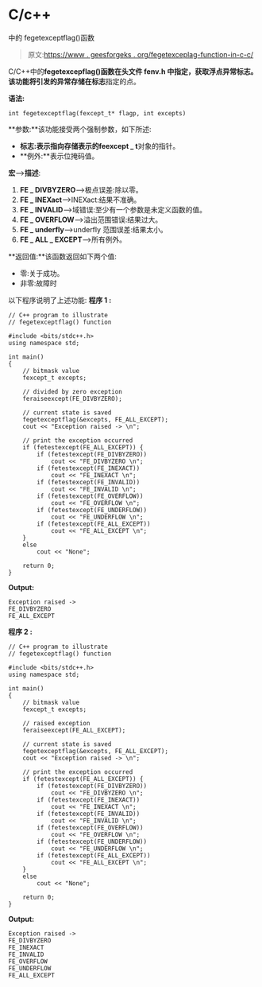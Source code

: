 # C/c++

中的 fegetexceptflag()函数

> 原文:[https://www . geesforgeks . org/fegetexceplag-function-in-c-c/](https://www.geeksforgeeks.org/fegetexceptflag-function-in-c-c/)

C/C++中的**fegetexcepflag()**函数在头文件 **fenv.h** 中指定，获取浮点异常标志。该功能将引发的异常存储在**标志**指定的点。

**语法:**

```
int fegetexceptflag(fexcept_t* flagp, int excepts)
```

**参数:**该功能接受两个强制参数，如下所述:

*   **标志:**表示指向存储表示的**feexcept _ t**对象的指针。
*   **例外:**表示位掩码值。

**宏**–>**描述**:

1.  **FE _ DIVBYZERO**–>极点误差:除以零。
2.  **FE _ INEXact**–>INEXact:结果不准确。
3.  **FE _ INVALID**–>域错误:至少有一个参数是未定义函数的值。
4.  **FE _ OVERFLOW**–>溢出范围错误:结果过大。
5.  **FE _ underfly**–>underfly 范围误差:结果太小。
6.  **FE _ ALL _ EXCEPT**–>所有例外。

**返回值:**该函数返回如下两个值:

*   零:关于成功。
*   非零:故障时

以下程序说明了上述功能:
**程序 1 :**

```
// C++ program to illustrate
// fegetexceptflag() function

#include <bits/stdc++.h>
using namespace std;

int main()
{
    // bitmask value
    fexcept_t excepts;

    // divided by zero exception
    feraiseexcept(FE_DIVBYZERO);

    // current state is saved
    fegetexceptflag(&excepts, FE_ALL_EXCEPT);
    cout << "Exception raised -> \n";

    // print the exception occurred
    if (fetestexcept(FE_ALL_EXCEPT)) {
        if (fetestexcept(FE_DIVBYZERO))
            cout << "FE_DIVBYZERO \n";
        if (fetestexcept(FE_INEXACT))
            cout << "FE_INEXACT \n";
        if (fetestexcept(FE_INVALID))
            cout << "FE_INVALID \n";
        if (fetestexcept(FE_OVERFLOW))
            cout << "FE_OVERFLOW \n";
        if (fetestexcept(FE_UNDERFLOW))
            cout << "FE_UNDERFLOW \n";
        if (fetestexcept(FE_ALL_EXCEPT))
            cout << "FE_ALL_EXCEPT \n";
    }
    else
        cout << "None";

    return 0;
}
```

**Output:**

```
Exception raised -> 
FE_DIVBYZERO 
FE_ALL_EXCEPT

```

**程序 2 :**

```
// C++ program to illustrate
// fegetexceptflag() function

#include <bits/stdc++.h>
using namespace std;

int main()
{
    // bitmask value
    fexcept_t excepts;

    // raised exception
    feraiseexcept(FE_ALL_EXCEPT);

    // current state is saved
    fegetexceptflag(&excepts, FE_ALL_EXCEPT);
    cout << "Exception raised -> \n";

    // print the exception occurred
    if (fetestexcept(FE_ALL_EXCEPT)) {
        if (fetestexcept(FE_DIVBYZERO))
            cout << "FE_DIVBYZERO \n";
        if (fetestexcept(FE_INEXACT))
            cout << "FE_INEXACT \n";
        if (fetestexcept(FE_INVALID))
            cout << "FE_INVALID \n";
        if (fetestexcept(FE_OVERFLOW))
            cout << "FE_OVERFLOW \n";
        if (fetestexcept(FE_UNDERFLOW))
            cout << "FE_UNDERFLOW \n";
        if (fetestexcept(FE_ALL_EXCEPT))
            cout << "FE_ALL_EXCEPT \n";
    }
    else
        cout << "None";

    return 0;
}
```

**Output:**

```
Exception raised -> 
FE_DIVBYZERO 
FE_INEXACT 
FE_INVALID 
FE_OVERFLOW 
FE_UNDERFLOW 
FE_ALL_EXCEPT

```